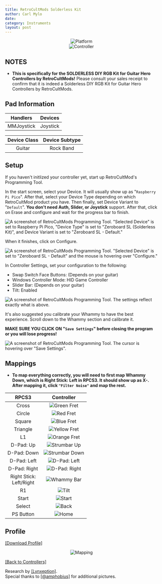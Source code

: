 ```yaml
---
title: RetroCultMods Solderless Kit
author: Carl Mylo
date: 
category: Instruments
layout: post
---
```


<div align="center"> <img src="https://carlmylo.github.io/docu-rpcs3/images/instruments/plat/rcm.png" alt="Platform" title="Platform"></div>

<div align="center"> <img src="https://carlmylo.github.io/docu-rpcs3/images/instruments/cont/rcmgtrs.png" alt="Controller" title="Controller"></div>

## NOTES

* **This is specifically for the SOLDERLESS DIY RGB Kit for Guitar Hero Controllers by RetroCultMods!** Please consult your sales receipt to confirm that it is indeed a Solderless DIY RGB Kit for Guitar Hero Controllers by RetroCultMods.

## Pad Information

| Handlers | Devices |
|:------------------:|:---------------------:|
| MMJoystick | Joystick |

| Device Class | Device Subtype |
|:------------------:|:---------------------:|
| Guitar | Rock Band |

## Setup

If you haven't initlized your controller yet, start up RetroCultMod's Programming Tool.

In the start screen, select your Device. It will usually show up as "`Raspberry Pi Pico`".
After that, select your Device Type depending on which RetroCultMod product you have.
Then finally, set Device Variant to "`Default`". **You don't need Auth, Slider, or Joystick** support.
After that, click on Erase and configure and wait for the progress bar to finish.

![A screenshot of RetroCultMods Programming Tool. "Selected Device" is set to Raspberry Pi Pico, "Device Type" is set to "Zeroboard SL (Solderless Kit)", and Device Variant is set to "Zeroboard SL - Default."](https://carlmylo.github.io/docu-rpcs3/images/instruments/xtra/rcmpt/initsl.png "RetroCultMods Programming Tool")

When it finishes, click on Configure.

![A screenshot of RetroCultMods Programming Tool. "Selected Device" is set to "Zeroboard SL - Default" and the mouse is hovering over "Configure."](https://carlmylo.github.io/docu-rpcs3/images/instruments/xtra/rcmpt/seldevsl.png "RetroCultMods Programming Tool")

In Controller Settings, set your configuration to the following:
* Swap Switch Face Buttons: (Depends on your guitar)
* Windows Controller Mode: HID Game Controller
* Slider Bar: (Depends on your guitar)
* Tilt: Enabled

![A screenshot of RetroCultMods Programming Tool. The settings reflect exactly what is above.](https://carlmylo.github.io/docu-rpcs3/images/instruments/xtra/rcmpt/consetsl.png "RetroCultMods Programming Tool")

It's also suggested you calibrate your Whammy to have the best experience. Scroll down to the Whammy section and calibrate it.

**MAKE SURE YOU CLICK ON "`Save Settings`" before closing the program or you will lose progress!**

![A screenshot of RetroCultMods Programming Tool. The cursor is hovering over "Save Settings".](https://carlmylo.github.io/docu-rpcs3/images/instruments/xtra/rcmpt/savesl.png "RetroCultMods Programming Tool")

## Mappings

* **To map everything correctly, you will need to first map Whammy Down, which is Right Stick: Left in RPCS3. It should show up as X-. After mapping it, click `"Filter Noise"` and map the rest.**

| **RPCS3**          | **Controller** |
|:------------------:|:---------------------:|
| Cross | ![Green Fret](https://carlmylo.github.io/docu-rpcs3/images/btns/gtrs/gf.png "Green Fret") |
| Circle | ![Red Fret](https://carlmylo.github.io/docu-rpcs3/images/btns/gtrs/rf.png "Red Fret") |
| Square | ![Blue Fret](https://carlmylo.github.io/docu-rpcs3/images/btns/gtrs/bf.png "Blue Fret") |
| Triangle | ![Yellow Fret](https://carlmylo.github.io/docu-rpcs3/images/btns/gtrs/yf.png "Yellow Fret") |
| L1 | ![Orange Fret](https://carlmylo.github.io/docu-rpcs3/images/btns/gtrs/of.png "Orange Fret") |
| D-Pad: Up | ![Strumbar Up](https://carlmylo.github.io/docu-rpcs3/images/btns/gtrs/sbu.png "Strumbar Up") |
| D-Pad: Down | ![Strumbar Down](https://carlmylo.github.io/docu-rpcs3/images/btns/gtrs/sbd.png "Strumbar Down") |
| D-Pad: Left | ![D-Pad: Left](https://carlmylo.github.io/docu-rpcs3/images/btns/gtrs/dpl.png "D-Pad: Left") |
| D-Pad: Right | ![D-Pad: Right](https://carlmylo.github.io/docu-rpcs3/images/btns/gtrs/dpr.png "D-Pad: Right") |
| Right Stick: <br/> Left/Right | ![Whammy Bar](https://carlmylo.github.io/docu-rpcs3/images/btns/gtrs/wb.png "Whammy Bar") |
| R1 | ![Tilt](https://carlmylo.github.io/docu-rpcs3/images/btns/gtrs/ts.png "Tilt") |
| Start | ![Start](https://carlmylo.github.io/docu-rpcs3/images/btns/ctrls/360/start.png "Start") |
| Select | ![Back](https://carlmylo.github.io/docu-rpcs3/images/btns/ctrls/360/back.png "Back") |
| PS Button | ![Home](https://carlmylo.github.io/docu-rpcs3/images/btns/gtrs/home.png "Home") |

## Profile

[[Download Profile]](https://github.com/hmxmilohax/rb3-pc/raw/main/instrument-repo/RetroCultMods%20Solderless%20Kit.7z)

<div align="center"> <img src="https://carlmylo.github.io/docu-rpcs3/images/instruments/maps/rcmslmapping.png" alt="Mapping" title="Mapping"></div>

[[Back to Controllers]](https://rb3pc.milohax.org/english/controllers/)

Research by [[Lynxeption]](https://www.youtube.com/@Lynxeption).  
Special thanks to [[@amphobius]](https://twitter.com/amphobius) for additional pictures.